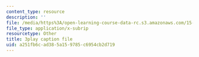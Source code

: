 ```yaml
---
content_type: resource
description: ''
file: /media/https%3A/open-learning-course-data-rc.s3.amazonaws.com/15-s12-blockchain-and-money-fall-2018/a251fb6cad385a159785c6954cb2d719_Ycy0Dy-B1c.vtt
file_type: application/x-subrip
resourcetype: Other
title: 3play caption file
uid: a251fb6c-ad38-5a15-9785-c6954cb2d719
---
```


